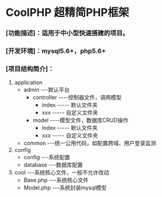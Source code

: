 # CoolPHP 超精简PHP框架
### [功能描述]：适用于中小型快速搭建的项目。
### [开发环境]：mysql5.6+，php5.6+
### [项目结构简介]：
1. application 
   * admin   ---默认平台
     * controller  ----控制器文件，调用模型
       * index  ----- 默认文件夹
       * xxx    ----- 自定义文件夹
     * model  ----模型文件，数据库CRUD操作
        * index  ----- 默认文件夹
        * xxx    ----- 自定义文件夹
   * common  ---统一公用代码，如配置跨域、用户登录监测
2. config
   * config   ---系统配置
   * database  ---数据库配置
3. cool ---系统核心文件，一般不允许改动
   * Base.php   ---系统核心文件
   * Model.php  ---系统封装mysql模型
  
  
